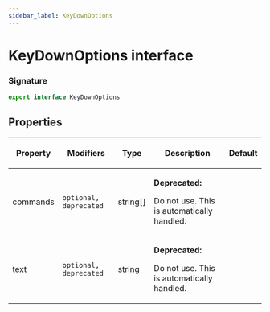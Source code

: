 ```yaml
---
sidebar_label: KeyDownOptions
---
```


# KeyDownOptions interface

### Signature

```typescript
export interface KeyDownOptions
```

## Properties

<table><thead><tr><th>

Property

</th><th>

Modifiers

</th><th>

Type

</th><th>

Description

</th><th>

Default

</th></tr></thead>
<tbody><tr><td>

<span id="commands">commands</span>

</td><td>

`optional, deprecated`

</td><td>

string\[\]

</td><td>

**Deprecated:**

Do not use. This is automatically handled.

</td><td>

</td></tr>
<tr><td>

<span id="text">text</span>

</td><td>

`optional, deprecated`

</td><td>

string

</td><td>

**Deprecated:**

Do not use. This is automatically handled.

</td><td>

</td></tr>
</tbody></table>
